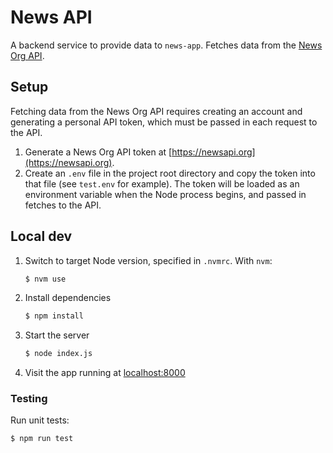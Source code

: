 # News API

A backend service to provide data to `news-app`. Fetches data from the [News Org API](https://newsapi.org/).

## Setup

Fetching data from the News Org API requires creating an account and generating a personal API token, which must be passed in each request to the API.

 1. Generate a News Org API token at [https://newsapi.org](https://newsapi.org).
 1. Create an `.env` file in the project root directory and copy the token into that file (see `test.env` for example). The token will be loaded as an environment variable when the Node process begins, and passed in fetches to the API.

## Local dev

 1. Switch to target Node version, specified in `.nvmrc`. With `nvm`:

    ```sh
    $ nvm use
    ```
 
 1. Install dependencies

    ```sh
    $ npm install
    ```

 1. Start the server

    ```sh
    $ node index.js
    ```

 1. Visit the app running at [localhost:8000](http://localhost:8000)

### Testing

Run unit tests:

```sh
$ npm run test
```